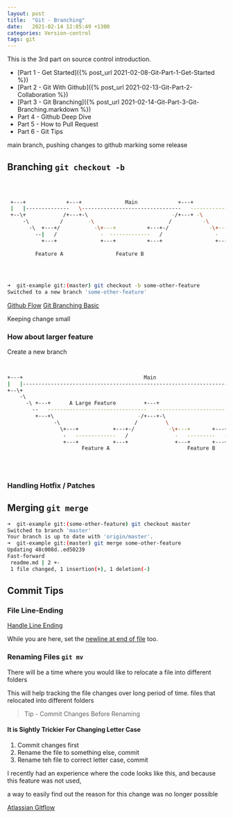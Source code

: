 ```yaml
---
layout: post
title:  "Git - Branching"
date:   2021-02-14 12:05:49 +1300
categories: Version-control
tags: git
---
```


This is the 3rd part on source control introduction.

* [Part 1 - Get Started]({% post_url 2021-02-08-Git-Part-1-Get-Started %})
* [Part 2 - Git With Github]({% post_url 2021-02-13-Git-Part-2-Collaboration %})
* [Part 3 - Git Branching]({% post_url 2021-02-14-Git-Part-3-Git-Branching.markdown %})
* Part 4 - Github Deep Dive
* Part 5 - How to Pull Request
* Part 6 - Git Tips

main branch, pushing changes to github
marking some release

## Branching `git checkout -b`

```bash
                                                                                                     
                                                                                                     
                                                                                                     
 +---+             +---+              Main             +---+                                +---+    
 |   |--------------   \--------------------------------   ----------------------------------   |    
 +--\+            /+---+-\                           -/+---+ -\                           -/+---+    
     -\          /        -\                        /          -\                       -/           
       -\  +---+/           -\+---+          +---+-/             -\+---+        +---+ -/             
         --|   /              -  -------------   /                 -   ----------   -/               
           +---+              +---+          +---+                 +---+        +---+                
                                                                                                     
         Feature A                 Feature B                            Feature C                    
                                                                                                     
                                                                                                     
                                                                                                     
```

```bash
➜  git-example git:(master) git checkout -b some-other-feature
Switched to a new branch 'some-other-feature'
```

[Github Flow](https://guides.github.com/introduction/flow/)
[Git Branching Basic](https://git-scm.com/book/en/v2/Git-Branching-Basic-Branching-and-Merging)

Keeping change small

### How about larger feature

Create a new branch 

```bash
                                                                                                   
                                                                                                   
+---+                                       Main                                              +---+
|   |------------------------------------------------------------------------------------------   |
+--\+                                                                                      -/ +---+
    -\                                                                                  --/        
      -\ +---+      A Large Feature         +---+                               +---+ -/           
        --   --------------------------------   ---------------------------------   -/             
         +---+\                           -/+---+-\                          -/ +---+              
               -\                        /         \                      --/                      
                 \+---+           +---+-/           -\+---+       +---+ -/                         
                  -   -------------   /               -   ---------   -/                           
                  +---+           +---+               +---+       +---+                            
                        Feature A                         Feature B                                
                                                                                                   
                                                                                                   
                                                                                                   
```

### Handling Hotfix / Patches

## Merging `git merge`

```bash
➜  git-example git:(some-other-feature) git checkout master 
Switched to branch 'master'
Your branch is up to date with 'origin/master'.
➜  git-example git:(master) git merge some-other-feature 
Updating 48c008d..ed50239
Fast-forward
 readme.md | 2 +-
 1 file changed, 1 insertion(+), 1 deletion(-)
```

## Commit Tips

### File Line-Ending

[Handle Line Ending](https://docs.github.com/en/github/using-git/configuring-git-to-handle-line-endings)

While you are here, set the [newline at end of file](https://thoughtbot.com/blog/no-newline-at-end-of-file) too.

### Renaming Files `git mv`

There will be a time where you would like to relocate a file into different folders 

This will help tracking the file changes over long period of time.
files that relocated into different folders

> Tip - Commit Changes Before Renaming

#### It is Sightly Trickier For Changing Letter Case

1. Commit changes first
1. Rename the file to something else, commit
1. Rename teh file to correct letter case, commit

I recently had an experience where the code looks like this, and because this feature was not used,

a way to easily find out the reason for this change was no longer possible


[Atlassian Gitflow](https://www.atlassian.com/git/tutorials/comparing-workflows/gitflow-workflow#:~:text=Gitflow%20Workflow%20is%20a%20Git,designed%20around%20the%20project%20release.)
